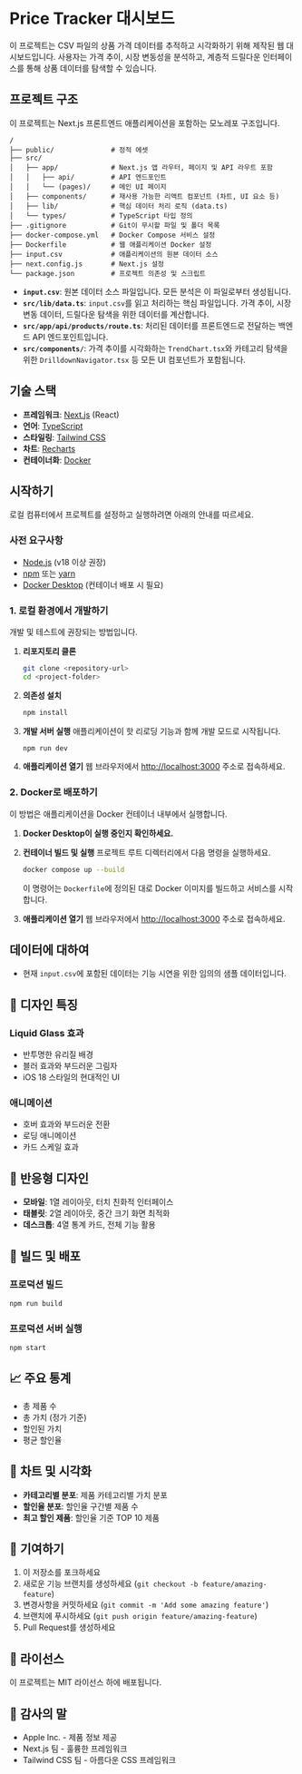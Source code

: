 # Price Tracker 대시보드

이 프로젝트는 CSV 파일의 상품 가격 데이터를 추적하고 시각화하기 위해 제작된 웹 대시보드입니다. 사용자는 가격 추이, 시장 변동성을 분석하고, 계층적 드릴다운 인터페이스를 통해 상품 데이터를 탐색할 수 있습니다.

## 프로젝트 구조

이 프로젝트는 Next.js 프론트엔드 애플리케이션을 포함하는 모노레포 구조입니다.

```
/
├── public/              # 정적 에셋
├── src/
│   ├── app/             # Next.js 앱 라우터, 페이지 및 API 라우트 포함
│   │   ├── api/         # API 엔드포인트
│   │   └── (pages)/     # 메인 UI 페이지
│   ├── components/      # 재사용 가능한 리액트 컴포넌트 (차트, UI 요소 등)
│   ├── lib/             # 핵심 데이터 처리 로직 (data.ts)
│   └── types/           # TypeScript 타입 정의
├── .gitignore           # Git이 무시할 파일 및 폴더 목록
├── docker-compose.yml   # Docker Compose 서비스 설정
├── Dockerfile           # 웹 애플리케이션 Docker 설정
├── input.csv            # 애플리케이션의 원본 데이터 소스
├── next.config.js       # Next.js 설정
└── package.json         # 프로젝트 의존성 및 스크립트
```

-   **`input.csv`**: 원본 데이터 소스 파일입니다. 모든 분석은 이 파일로부터 생성됩니다.
-   **`src/lib/data.ts`**: `input.csv`를 읽고 처리하는 핵심 파일입니다. 가격 추이, 시장 변동 데이터, 드릴다운 탐색을 위한 데이터를 계산합니다.
-   **`src/app/api/products/route.ts`**: 처리된 데이터를 프론트엔드로 전달하는 백엔드 API 엔드포인트입니다.
-   **`src/components/`**: 가격 추이를 시각화하는 `TrendChart.tsx`와 카테고리 탐색을 위한 `DrilldownNavigator.tsx` 등 모든 UI 컴포넌트가 포함됩니다.

## 기술 스택

-   **프레임워크**: [Next.js](https://nextjs.org/) (React)
-   **언어**: [TypeScript](https://www.typescriptlang.org/)
-   **스타일링**: [Tailwind CSS](https://tailwindcss.com/)
-   **차트**: [Recharts](https://recharts.org/)
-   **컨테이너화**: [Docker](https://www.docker.com/)

## 시작하기

로컬 컴퓨터에서 프로젝트를 설정하고 실행하려면 아래의 안내를 따르세요.

### 사전 요구사항

-   [Node.js](https://nodejs.org/) (v18 이상 권장)
-   [npm](https://www.npmjs.com/) 또는 [yarn](https://yarnpkg.com/)
-   [Docker Desktop](https://www.docker.com/products/docker-desktop/) (컨테이너 배포 시 필요)

### 1. 로컬 환경에서 개발하기

개발 및 테스트에 권장되는 방법입니다.

1.  **리포지토리 클론**
    ```bash
    git clone <repository-url>
    cd <project-folder>
    ```

2.  **의존성 설치**
    ```bash
    npm install
    ```

3.  **개발 서버 실행**
    애플리케이션이 핫 리로딩 기능과 함께 개발 모드로 시작됩니다.
    ```bash
    npm run dev
    ```

4.  **애플리케이션 열기**
    웹 브라우저에서 [http://localhost:3000](http://localhost:3000) 주소로 접속하세요.

### 2. Docker로 배포하기

이 방법은 애플리케이션을 Docker 컨테이너 내부에서 실행합니다.

1.  **Docker Desktop이 실행 중인지 확인하세요.**

2.  **컨테이너 빌드 및 실행**
    프로젝트 루트 디렉터리에서 다음 명령을 실행하세요.
    ```bash
    docker compose up --build
    ```
    이 명령어는 `Dockerfile`에 정의된 대로 Docker 이미지를 빌드하고 서비스를 시작합니다.

3.  **애플리케이션 열기**
    웹 브라우저에서 [http://localhost:3000](http://localhost:3000) 주소로 접속하세요.

## 데이터에 대하여

-   현재 `input.csv`에 포함된 데이터는 기능 시연을 위한 임의의 샘플 데이터입니다.

## 🎨 디자인 특징

### Liquid Glass 효과
- 반투명한 유리질 배경
- 블러 효과와 부드러운 그림자
- iOS 18 스타일의 현대적인 UI

### 애니메이션
- 호버 효과와 부드러운 전환
- 로딩 애니메이션
- 카드 스케일 효과

## 📱 반응형 디자인

- **모바일**: 1열 레이아웃, 터치 친화적 인터페이스
- **태블릿**: 2열 레이아웃, 중간 크기 화면 최적화
- **데스크톱**: 4열 통계 카드, 전체 기능 활용

## 🔧 빌드 및 배포

### 프로덕션 빌드
```bash
npm run build
```

### 프로덕션 서버 실행
```bash
npm start
```

## 📈 주요 통계

- 총 제품 수
- 총 가치 (정가 기준)
- 할인된 가치
- 평균 할인율

## 🎯 차트 및 시각화

- **카테고리별 분포**: 제품 카테고리별 가치 분포
- **할인율 분포**: 할인율 구간별 제품 수
- **최고 할인 제품**: 할인율 기준 TOP 10 제품

## 🤝 기여하기

1. 이 저장소를 포크하세요
2. 새로운 기능 브랜치를 생성하세요 (`git checkout -b feature/amazing-feature`)
3. 변경사항을 커밋하세요 (`git commit -m 'Add some amazing feature'`)
4. 브랜치에 푸시하세요 (`git push origin feature/amazing-feature`)
5. Pull Request를 생성하세요

## 📄 라이선스

이 프로젝트는 MIT 라이선스 하에 배포됩니다.

## 🙏 감사의 말

- Apple Inc. - 제품 정보 제공
- Next.js 팀 - 훌륭한 프레임워크
- Tailwind CSS 팀 - 아름다운 CSS 프레임워크 
